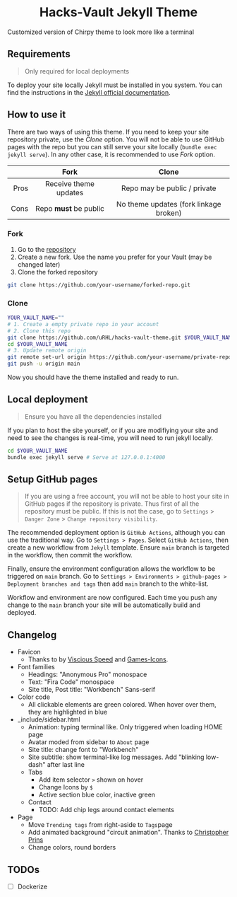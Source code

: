 <!-- markdownlint-disable-next-line -->
<div align="center">

  <!-- markdownlint-disable-next-line -->
  # Hacks-Vault Jekyll Theme
</div>

Customized version of Chirpy theme to look more like a terminal

## Requirements

> Only required for local deployments

To deploy your site locally Jekyll must be installed in you system. You can find the instructions in the [Jekyll official documentation]((https://jekyllrb.com/docs/installation/)).

## How to use it

There are two ways of using this theme. If you need to keep your site repository private, use the *Clone* option. You will not be able to use GitHub pages with the repo but you can still serve your site locally (`bundle exec jekyll serve`). In any other case, it is recommended to use *Fork* option.


|    |         Fork            |                 Clone                  |
|---:|:-----------------------:|:--------------------------------------:|
|Pros| Receive theme updates   | Repo may be public / private           |
|Cons| Repo **must** be public | No theme updates (fork linkage broken) |


### Fork

1. Go to the [repository](https://github.com/uRHL/hacks-vault-theme.git)
2. Create a new fork. Use the name you prefer for your Vault (may be changed later)
3. Clone the forked repository

```bash
git clone https://github.com/your-username/forked-repo.git
```

### Clone

```bash
YOUR_VAULT_NAME=""
# 1. Create a empty private repo in your account
# 2. Clone this repo
git clone https://github.com/uRHL/hacks-vault-theme.git $YOUR_VAULT_NAME$
cd $YOUR_VAULT_NAME
# 3. Update remote origin
git remote set-url origin https://github.com/your-username/private-repo.git
git push -u origin main
```

Now you should have the theme installed and ready to run.

## Local deployment

> Ensure you have all the dependencies installed

If you plan to host the site yourself, or if you are modifiying your site and need to see the changes is real-time, you will need to run jekyll locally.

```bash
cd $YOUR_VAULT_NAME
bundle exec jekyll serve # Serve at 127.0.0.1:4000
```

## Setup GitHub pages

> If you are using a free account, you will not be able to host your site in GitHub pages if the repository is private. Thus first of all the repository must be public. If this is not the case, go to `Settings` > `Danger Zone` > `Change repository visibility`.

The recommended deployment option is `GitHub Actions`, although you can use the traditional way.
Go to `Settings > Pages`. Select `GitHub Actions`, then create a new workflow from `Jekyll` template. Ensure `main` branch is targeted in the workflow, then commit the workflow. 

Finally, ensure the environment configuration allows the workflow to be triggered on `main` branch. Go to `Settings > Environments > github-pages > Deployment branches and tags` then add `main` branch to the white-list.


Workflow and environment are now configured. Each time you push any change to the `main` branch your site will be automatically build and deployed.

## Changelog
- Favicon
  - Thanks to by [Viscious Speed](https://viscious-speed.deviantart.com/) and [Games-Icons](https://game-icons.net/).
- Font families
  - Headings: "Anonymous Pro" monospace
  - Text: "Fira Code" monospace
  - Site title, Post title: "Workbench" Sans-serif
- Color code
  - All clickable elements are green colored. When hover over them, they are highlighted in blue
- _include/sidebar.html
  - Animation: typing terminal like. Only triggered when loading HOME page
  - Avatar moded from sidebar to `About` page
  - Site title: change font to "Workbench"
  - Site subtitle: show terminal-like log messages. Add "blinking low-dash" after last line 
  - Tabs
    - Add item selector `>` shown on hover
    - Change Icons by `$`
    - Active section blue color, inactive green
  - Contact
    - TODO: Add chip legs around contact elements
- Page
  - Move `Trending tags` from right-aside to `Tags`page
  - Add animated background "circuit animation". Thanks to [Christopher Prins](https://codepen.io/christopherprins/pen/rZZWoj)
  - Change colors, round borders

## TODOs

- [ ] Dockerize